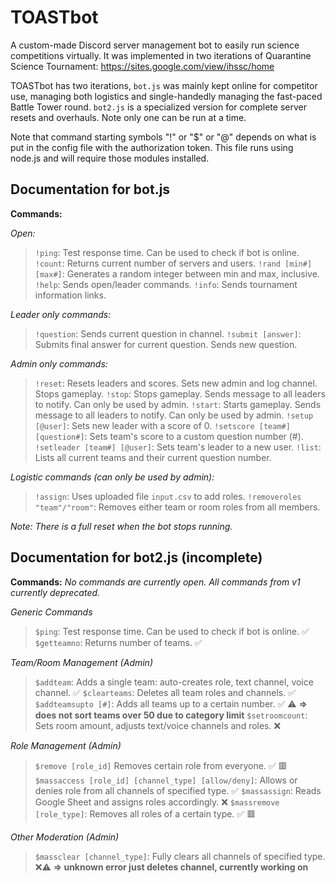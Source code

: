 # TOASTbot
A custom-made Discord server management bot to easily run science competitions virtually. It was implemented in two iterations of Quarantine Science Tournament: https://sites.google.com/view/ihssc/home

TOASTbot has two iterations, `bot.js` was mainly kept online for competitor use, managing both logistics and single-handedly managing the fast-paced Battle Tower round. `bot2.js` is a specialized version for complete server resets and overhauls. Note only one can be run at a time.

Note that command starting symbols "!" or "$" or "@" depends on what is put in the config file with the authorization token. This file runs using node.js and will require those modules installed.

## Documentation for bot.js
**Commands:**

*Open:*
> ``!ping``: Test response time. Can be used to check if bot is online.
> ``!count``: Returns current number of servers and users.
> ``!rand [min#] [max#]``: Generates a random integer between min and max, inclusive.
> ``!help``: Sends open/leader commands.
> ``!info``: Sends tournament information links.

*Leader only commands:*
> ``!question``: Sends current question in channel.
> ``!submit [answer]``: Submits final answer for current question. Sends new question.

*Admin only commands:*
> ``!reset``: Resets leaders and scores. Sets new admin and log channel. Stops gameplay.
> ``!stop``: Stops gameplay. Sends message to all leaders to notify. Can only be used by admin.
> ``!start``: Starts gameplay. Sends message to all leaders to notify. Can only be used by admin.
> ``!setup [@user]``: Sets new leader with a score of 0.
> ``!setscore [team#] [question#]``: Sets team's score to a custom question number (#).
> ``!setleader [team#] [@user]``: Sets team's leader to a new user.
> ``!list``: Lists all current teams and their current question number.

*Logistic commands (can only be used by admin):*
> ``!assign``: Uses uploaded file `input.csv` to add roles.
> ``!removeroles "team"/"room"``: Removes either team or room roles from all members.

*Note: There is a full reset when the bot stops running.*

## Documentation for bot2.js (incomplete)

**Commands:**
*No commands are currently open. All commands from v1 currently deprecated.*

*Generic Commands*
> ``$ping``: Test response time. Can be used to check if bot is online. :white_check_mark: 
> ``$getteamno``: Returns number of teams. :white_check_mark: 

*Team/Room Management (Admin)*
> ``$addteam``: Adds a single team: auto-creates role, text channel, voice channel. :white_check_mark: 
> ``$clearteams``: Deletes all team roles and channels. :white_check_mark: 
> ``$addteamsupto [#]``: Adds all teams up to a certain number. :white_check_mark: :warning: 
> **=> does not sort teams over 50 due to category limit**
> ``$setroomcount``: Sets room amount, adjusts text/voice channels and roles. :x:

*Role Management (Admin)* 
> ``$remove [role_id]`` Removes certain role from everyone. :white_check_mark: :red_square: 
> ``$massaccess [role_id] [channel_type] [allow/deny]``: Allows or denies role from all channels of specified type. :white_check_mark:
> ``$massassign``: Reads Google Sheet and assigns roles accordingly. :x:
> ``$massremove [role_type]``: Removes all roles of a certain type. :white_check_mark: :red_square: 

*Other Moderation (Admin)*
> ``$massclear [channel_type]``: Fully clears all channels of specified type.  :x::warning: 
> **=> unknown error just deletes channel, currently working on**
